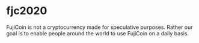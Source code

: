 # fjc2020
FujiCoin is not a cryptocurrency made for speculative purposes. Rather our goal is to enable people around the world to use FujiCoin on a daily basis.
